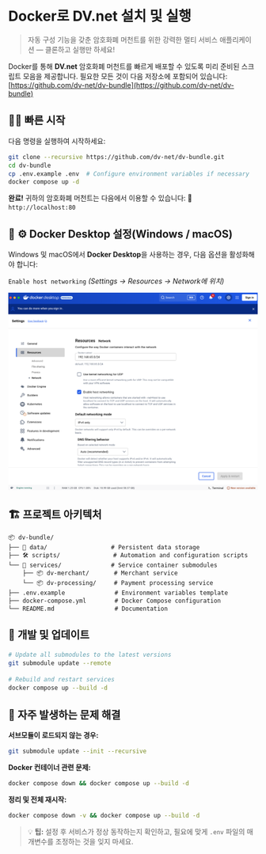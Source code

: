 # Docker로 DV.net 설치 및 실행

> 자동 구성 기능을 갖춘 암호화폐 머천트를 위한 강력한 멀티 서비스 애플리케이션 — 클론하고 실행만 하세요\!

Docker를 통해 **DV.net** 암호화폐 머천트를 빠르게 배포할 수 있도록 미리 준비된 스크립트 모음을 제공합니다.
필요한 모든 것이 다음 저장소에 포함되어 있습니다:
[https://github.com/dv-net/dv-bundle](https://github.com/dv-net/dv-bundle)

## 🏃‍♂️ 빠른 시작

다음 명령을 실행하여 시작하세요:

```bash
git clone --recursive https://github.com/dv-net/dv-bundle.git
cd dv-bundle
cp .env.example .env  # Configure environment variables if necessary
docker compose up -d
```

**완료\!** 귀하의 암호화폐 머천트는 다음에서 이용할 수 있습니다:
🔗 `http://localhost:80`


## 🐳 ⚙️ Docker Desktop 설정(Windows / macOS)

Windows 및 macOS에서 **Docker Desktop**을 사용하는 경우, 다음 옵션을 활성화해야 합니다:

`Enable host networking`
*(Settings → Resources → Network에 위치)*

![Docker Desktop](../../assets/images/installation/docker-instalation.png)

## 🏗️ 프로젝트 아키텍처

```
📦 dv-bundle/
├── 📂 data/                  # Persistent data storage
├── 🛠️ scripts/               # Automation and configuration scripts
└── 🐳 services/              # Service container submodules
    ├── 📦 dv-merchant/       # Merchant service
    └── 📦 dv-processing/     # Payment processing service
├── .env.example              # Environment variables template
├── docker-compose.yml        # Docker Compose configuration
└── README.md                 # Documentation
```


## 🔧 개발 및 업데이트

```bash
# Update all submodules to the latest versions
git submodule update --remote

# Rebuild and restart services
docker compose up --build -d
```


## 🐛 자주 발생하는 문제 해결

**서브모듈이 로드되지 않는 경우:**

```bash
git submodule update --init --recursive
```

**Docker 컨테이너 관련 문제:**

```bash
docker compose down && docker compose up --build -d
```

**정리 및 전체 재시작:**

```bash
docker compose down -v && docker compose up --build -d
```

> 💡 **팁:** 설정 후 서비스가 정상 동작하는지 확인하고, 필요에 맞게 `.env` 파일의 매개변수를 조정하는 것을 잊지 마세요.
